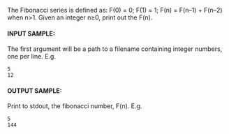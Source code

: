 The Fibonacci series is defined as: F(0) = 0; F(1) = 1; F(n) = F(n–1) + F(n–2) when n>1. Given an integer n≥0, print out the F(n).

#### INPUT SAMPLE:

The first argument will be a path to a filename containing integer numbers, one per line. E.g.
```
5
12
```
#### OUTPUT SAMPLE:

Print to stdout, the fibonacci number, F(n). E.g.
```
5
144
```
